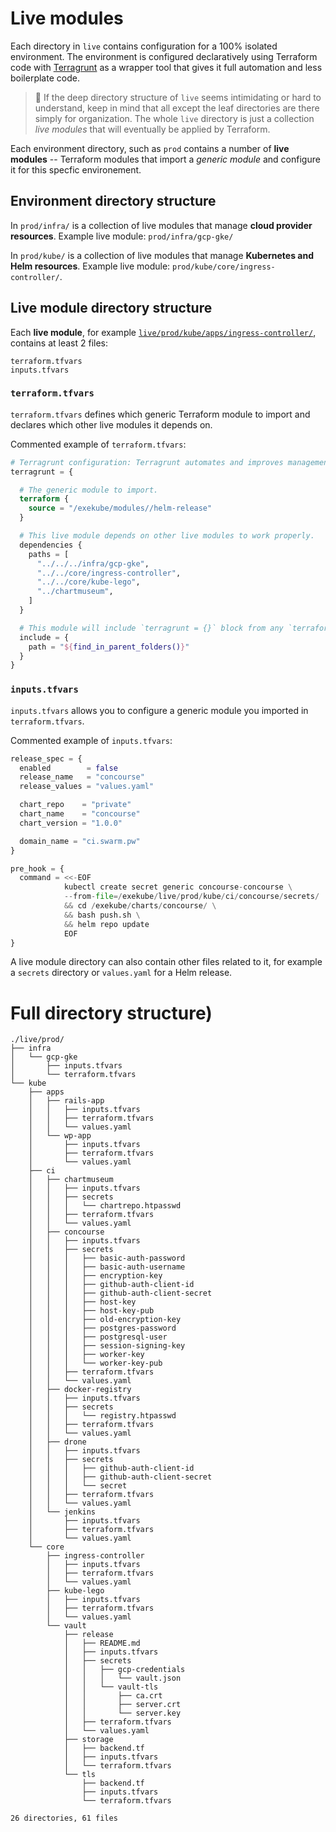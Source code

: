 # Live modules

Each directory in `live` contains configuration for a 100% isolated environment. The environment is configured declaratively using Terraform code with [Terragrunt](/) as a wrapper tool that gives it full automation and less boilerplate code.

> 👋 If the deep directory structure of `live` seems intimidating or hard to understand, keep in mind that all except the leaf directories are there simply for organization. The whole `live` directory is just a collection *live modules* that will eventually be applied by Terraform.

Each environment directory, such as `prod` contains a number of **live modules** -- Terraform modules that import a *generic module* and configure it for this specfic environement.

## Environment directory structure

In `prod/infra/` is a collection of live modules that manage **cloud provider resources**. Example live module: `prod/infra/gcp-gke/`

In `prod/kube/` is a collection of live modules that manage **Kubernetes and Helm resources**. Example live module: `prod/kube/core/ingress-controller/`.

## Live module directory structure

Each **live module**, for example [`live/prod/kube/apps/ingress-controller/`](/), contains at least 2 files:

```
terraform.tfvars
inputs.tfvars
```
### `terraform.tfvars`

`terraform.tfvars` defines which generic Terraform module to import and declares which other live modules it depends on.

Commented example of `terraform.tfvars`:

```tf
# Terragrunt configuration: Terragrunt automates and improves management of Terraform modules.
terragrunt = {

  # The generic module to import.
  terraform {
    source = "/exekube/modules//helm-release"
  }

  # This live module depends on other live modules to work properly.
  dependencies {
    paths = [
      "../../../infra/gcp-gke",
      "../../core/ingress-controller",
      "../../core/kube-lego",
      "../chartmuseum",
    ]
  }

  # This module will include `terragrunt = {}` block from any `terraform.tfvars` files it can find in parent directories.
  include = {
    path = "${find_in_parent_folders()}"
  }
}
```

### `inputs.tfvars`

`inputs.tfvars` allows you to configure a generic module you imported in `terraform.tfvars`.

Commented example of `inputs.tfvars`:

```tf
release_spec = {
  enabled        = false
  release_name   = "concourse"
  release_values = "values.yaml"

  chart_repo    = "private"
  chart_name    = "concourse"
  chart_version = "1.0.0"

  domain_name = "ci.swarm.pw"
}

pre_hook = {
  command = <<-EOF
            kubectl create secret generic concourse-concourse \
            --from-file=/exekube/live/prod/kube/ci/concourse/secrets/ || true \
            && cd /exekube/charts/concourse/ \
            && bash push.sh \
            && helm repo update
            EOF
}
```

A live module directory can also contain other files related to it, for example a `secrets` directory or `values.yaml` for a Helm release.

# Full directory structure)

```
./live/prod/
├── infra
│   └── gcp-gke
│       ├── inputs.tfvars
│       └── terraform.tfvars
└── kube
    ├── apps
    │   ├── rails-app
    │   │   ├── inputs.tfvars
    │   │   ├── terraform.tfvars
    │   │   └── values.yaml
    │   └── wp-app
    │       ├── inputs.tfvars
    │       ├── terraform.tfvars
    │       └── values.yaml
    ├── ci
    │   ├── chartmuseum
    │   │   ├── inputs.tfvars
    │   │   ├── secrets
    │   │   │   └── chartrepo.htpasswd
    │   │   ├── terraform.tfvars
    │   │   └── values.yaml
    │   ├── concourse
    │   │   ├── inputs.tfvars
    │   │   ├── secrets
    │   │   │   ├── basic-auth-password
    │   │   │   ├── basic-auth-username
    │   │   │   ├── encryption-key
    │   │   │   ├── github-auth-client-id
    │   │   │   ├── github-auth-client-secret
    │   │   │   ├── host-key
    │   │   │   ├── host-key-pub
    │   │   │   ├── old-encryption-key
    │   │   │   ├── postgres-password
    │   │   │   ├── postgresql-user
    │   │   │   ├── session-signing-key
    │   │   │   ├── worker-key
    │   │   │   └── worker-key-pub
    │   │   ├── terraform.tfvars
    │   │   └── values.yaml
    │   ├── docker-registry
    │   │   ├── inputs.tfvars
    │   │   ├── secrets
    │   │   │   └── registry.htpasswd
    │   │   ├── terraform.tfvars
    │   │   └── values.yaml
    │   ├── drone
    │   │   ├── inputs.tfvars
    │   │   ├── secrets
    │   │   │   ├── github-auth-client-id
    │   │   │   ├── github-auth-client-secret
    │   │   │   └── secret
    │   │   ├── terraform.tfvars
    │   │   └── values.yaml
    │   └── jenkins
    │       ├── inputs.tfvars
    │       ├── terraform.tfvars
    │       └── values.yaml
    └── core
        ├── ingress-controller
        │   ├── inputs.tfvars
        │   ├── terraform.tfvars
        │   └── values.yaml
        ├── kube-lego
        │   ├── inputs.tfvars
        │   ├── terraform.tfvars
        │   └── values.yaml
        └── vault
            ├── release
            │   ├── README.md
            │   ├── inputs.tfvars
            │   ├── secrets
            │   │   ├── gcp-credentials
            │   │   │   └── vault.json
            │   │   └── vault-tls
            │   │       ├── ca.crt
            │   │       ├── server.crt
            │   │       └── server.key
            │   ├── terraform.tfvars
            │   └── values.yaml
            ├── storage
            │   ├── backend.tf
            │   ├── inputs.tfvars
            │   └── terraform.tfvars
            └── tls
                ├── backend.tf
                ├── inputs.tfvars
                └── terraform.tfvars

26 directories, 61 files
```
